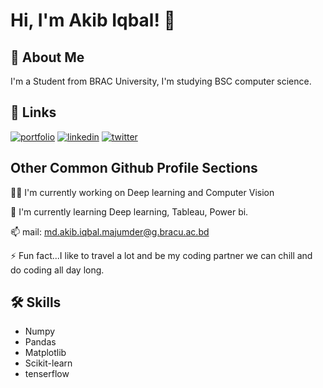 # Hi, I'm Akib Iqbal! 👋


## 🚀 About Me
I'm a Student from BRAC University, I'm studying BSC computer science. 


## 🔗 Links
[![portfolio](https://img.shields.io/badge/my_portfolio-000?style=for-the-badge&logo=ko-fi&logoColor=white)](https://katherinempeterson.com/)
[![linkedin](https://img.shields.io/badge/linkedin-0A66C2?style=for-the-badge&logo=linkedin&logoColor=white)](https://www.linkedin.com/in/akib-iqbal-2806891b0/)
[![twitter](https://img.shields.io/badge/twitter-1DA1F2?style=for-the-badge&logo=twitter&logoColor=white)](https://twitter.com/Akib_Iqbal20)


## Other Common Github Profile Sections
👩‍💻 I'm currently working on Deep learning and Computer Vision

🧠 I'm currently learning Deep learning, Tableau, Power bi.

📫 mail: md.akib.iqbal.majumder@g.bracu.ac.bd

⚡️ Fun fact...I like to travel a lot and be my coding partner we can chill and do coding all day long.


## 🛠 Skills
- Numpy
- Pandas
- Matplotlib
- Scikit-learn
- tenserflow


